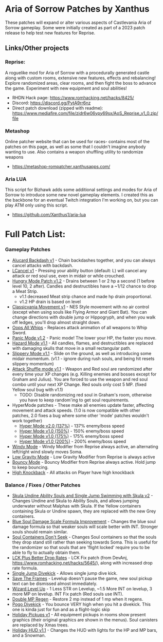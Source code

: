 # Aria of Sorrow Patches by Xanthus

These patches will expand or alter various aspects of Castlevania Aria of Sorrow gameplay.
Some were initially created as part of a 2023 patch release to help test new features
for Reprise.

## Links/Other projects
### Reprise:
A roguelike mod for Aria of Sorrow with a procedurally generated castle
along with custom rooms, extensive new features, effects and rebalancing!
Explore randomized areas, clear rooms, and then fight the boss
to advance the game. Experiment with new equipment and soul abilities!
- RHDN Hack page: https://www.romhacking.net/hacks/8425/
- Discord: https://discord.gg/PytA9rr6nz
- Direct patch download (zipped with readme): https://www.mediafire.com/file/zidr6w06ypy69sx/AoS_Reprise_v1_0.zip/file

### Metashop
Online patcher website that can be used for races- contains most of the patches on this page, as well as some that I couldn't imagine anybody wanting to use. Also contains a weapon shuffling utility
to randomize weapons
- https://metashop-rompatcher.xanthusapps.com/

### Aria LUA
This script for Bizhawk adds some additional settings and modes for Aria of Sorrow to introduce some new novel gameplay elements. I created this as the backbone for an eventual Twitch integration I'm working on, but you can play ATM only using this script.
- https://github.com/Xanthus1/aria-lua

# Full Patch List:

### Gameplay Patches
- [Alucard Backdash v1](https://www.mediafire.com/file/2t1m1ygfxr02j7y/AlucardBackdash-v1.ips/file)  - Chain backdashes together, and you can always cancel attacks with backdash.
- [LCancel v1](https://www.mediafire.com/file/fh8u7dt52hjfu9k/LCancel-v1.ips/file) - Pressing your ability button (default: L) will cancel any attack or red soul use, even in midair or while crouched.
- [Hungry Mode Patch v1.2](https://www.mediafire.com/file/z1t0f35z0hfpj46/AoS_Hungrymode_v1-2.ips/file) - Drains between 1 or 2 hp a second (1 before level 10, 2 after). Candles and destructibles have a ~1/12 chance to drop a Meat Strip.
    - v1.1 decreased Meat strip chance and made hp drain proportional.
    - v1.2 HP drain is based on level
- [Classicvania Movement v1](https://www.mediafire.com/file/sxe9d31g9ywtk0b/AoS_Classicvania-Movement-v1.ips/file) - NES Style movement with no air control (except when using souls like Flying Armor and Giant Bat). You can change directions with double jump or Hippogryph, and when you walk off ledges, you'll drop almost straight down.
- [Oops All Whips](https://www.mediafire.com/file/r60qxkla5rvefl5/OopsAllWhips.ips/file) - Replaces attack animation of all weapons to Whip Sword.
- [Panic Mode v1.2](https://www.mediafire.com/file/hul5xtwp5jg4fuw/AoS_PanicMode-v1-2.ips/file) - Panic mode! The lower your HP, the faster you move.
- [Hazard Mode v1.1](https://www.mediafire.com/file/1hvbku9ql75atjg/AoS_HazardMode-v1_1.ips/file) - All candles, flames, and destructibles are replaced with damaging skulls that move in a small rectangular path.
- [Slippery Mode v1.1](https://www.mediafire.com/file/twcebfcd5jgihwb/AoS_SlipperyMode-v1_1.ips/file) - Slide on the ground, as well as introducing some midair momentum. (v1.1 - ignore during rush souls, and being hit resets slippery momentum)
- [Attack Shuffle mode v1.1](https://www.mediafire.com/file/vdjyoyq23my0el7/AoS_AttackShuffleMode-v1_1.ips/file) - Weapon and Red soul are randomized after every time your XP changes (e.g. Killing enemies and bosses except for Graham and Julius). You are forced to use the weapon and red soul combo until your next XP Change. Red souls only cost 5 MP. (fixed Yellow soul bug with v1.1)
    - TODO: Disable randomizing red soul in Graham's room, otherwise you have to keep random'ing to get soul requirements.
- HyperMode patches - These make all enemies update faster, affecting movement and attack speeds. (1.0 is now compatible with other patches, 2.0 fixes a bug where some other 'mode' patches wouldn't work together)
    - [Hyper Mode v2.0 (137%)](https://www.mediafire.com/file/j7ct347xseaunm7/AoS_Hypermode_137-v2.ips/file) - 137% enemy/boss speed
    - [Hyper Mode v1.0 (150%)](https://www.mediafire.com/file/04ubhg71qmvrbe9/AoS_Hypermode_150-v1.ips/file) - 150% enemy/boss speed
    - [Hyper Mode v1.0 (175%)](https://www.mediafire.com/file/k1hosnq3dxa5g49/AoS_Hypermode_175-v1.ips/file) - 175% enemy/boss speed
    - [Hyper Mode v1.0 (200%)](https://www.mediafire.com/file/3ji0rvzp66ibk4g/AoS_Hypermode_200-v1.ips/file) - 200% enemy/boss speed
- [Windy Mode](https://www.mediafire.com/file/x3xd3gjot8a7fyf/AoS_WindyMode.ips/file) - Windy Modifier from Reprise always active, an alternating left/right wind slowly moves Soma.
- [Low Gravity Mode](https://www.mediafire.com/file/3dxg5keviikz4sf/AoS_LowGravityMode.ips/file) - Low Gravity Modifier from Reprise is always active
- [Bouncy Mode](https://www.mediafire.com/file/r6nku6ne2mpcvzy/AoS_BouncyMode.ips/file) - Bouncy Modifier from Reprise always active. Hold jump to keep bouncing.
- [High Knockback](https://www.mediafire.com/file/j08h5s3h0550vvc/HighKnockback.ips/file) - All attacks on Player have high knockback

### Balance / Fixes / Other Patches
- [Skula Undine Ability Souls and Single Jump Swimming with Skula v2](https://www.mediafire.com/file/qsoeaqsdvj1ijaq/SkulaUndineAbilitySouls_SingleJumpSkula_v2.ips/file) - Changes Undine and Skula to Ability Souls, and allows jumping underwater without Malphas with Skula. If the Yellow containers containing Skula or Undine spawn, they are replaced with the new Grey containers.
- [Blue Soul Damage Scale Formula Improvement](https://www.mediafire.com/file/ugqpib4zbf1fihk/BlueSoulDmgImprovement-v1.ips/file) - Changes the blue soul damage formula so that weaker souls will scale better with INT. Stronger souls should remain similar.
- [Soul Containers Don't Seek](https://www.mediafire.com/file/8sfn99vbxq2o55g/SoulContainersDontSeek.ips/file) - Changes Soul containers so that the souls they drop stand still rather than seeking towards Soma. This is useful for the randomizer so that souls that are 'flight locked' require you to be able to fly to actually obtain them.
- [LCK Plus Better Drop Rates](https://www.mediafire.com/file/d40ycj608hdvt2c/LCKpatchPlusBetterDropRate.ips/file) - LCK Fix patch (from DevAnj, https://www.romhacking.net/hacks/5645/), along with increased drop rate formula.
- [Single Jump Divekick](https://www.mediafire.com/file/wmk8jc43hpwu3op/SingleJumpDiveKick.ips/file) - Allows single jump dive kick.
- [Save The Frames](https://www.mediafire.com/file/xaa7n7b818n5nli/SaveTheFrames.ips/file) - Levelup doesn't pause the game, new soul pickup text can be dismissed almost immediately.
- [Wizard Level Up](https://www.mediafire.com/file/5rbjz63sa0hx6ua/WizardLevelUp.ips/file) - 1 Less STR on Levelup, ~1.5 More INT on levelup, 3 more MP on levelup. INT Fix patch (Red souls use INT).
- [Double MP Regen](https://www.mediafire.com/file/g4tfikrupkegs53/DoubleMPRegen.ips/file) - Restore 2 mp instead of 1 mp when it regens.
- [Pogo Divekick](https://www.mediafire.com/file/a2q2luiiafp9shs/PogoDivekick.ips/file) - You bounce VERY high when you hit a divekick. This one is kinda just for fun and as a flight-logic skip
- [Holiday Pickups v1](https://www.mediafire.com/file/x8qo0o165tr8ue3/AoS_HolidayPickups-v1.ips/file) - All equipment pickups in rooms show present graphics (their original graphics are shown in the menus). Soul canisters are replaced by Xmas trees.
- [Holiday HUD v1.1](https://www.mediafire.com/file/xk6q3sqi5i39ngb/AoS_HolidayHUD-v1-1.ips/file) - Changes the HUD with lights for the HP and MP bars, and a Snowman.


